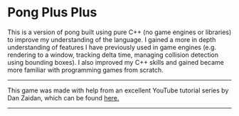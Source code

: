 # Pong Plus Plus

This is a version of pong built using pure C++ (no game engines or libraries) to improve my understanding of the language. I gained a more in depth understanding of features I have previously used in game engines (e.g. rendering to a window, tracking delta time, managing collision detection using bounding boxes).
I also improved my C++ skills and gained became more familiar with programming games from scratch.

<!---
<img src="https://github.com/JACPro/Fuel-Run/blob/main/Assets/Screenshots/fuelpickup.gif" title="Picking up Fuel" width="32%"></img>
<img src="https://github.com/JACPro/Fuel-Run/blob/main/Assets/Screenshots/fuelfinish.gif" title="Score Multipliers" width="32%"></img>
<img src="https://github.com/JACPro/Fuel-Run/blob/main/Assets/Screenshots/fuelfail.gif" title="Out of Fuel" width="32%"></img>
<img src="https://github.com/JACPro/Fuel-Run/blob/main/Assets/Screenshots/Start.png" title="Start Screen" width="32%"></img>
<img src="https://github.com/JACPro/Fuel-Run/blob/main/Assets/Screenshots/LevelEnd.png" title="Finish Line" width="32%"></img> 
<img src="https://github.com/JACPro/Fuel-Run/blob/main/Assets/Screenshots/Finish.png" title="Level Complete" width="32%"></img> 
-->

___
This game was made with help from an excellent YouTube tutorial series by Dan Zaidan, which can be found [here.](https://www.youtube.com/playlist?list=PL7Ej6SUky135IAAR3PFCFyiVwanauRqj3)
___

<!---
After completing the tutorial, I was able to harness my learning to develop my own improvements to the game:

* TODO - Ball speed increases the longer a round continues
* TODO - AI tries to hit the ball with the end of the pad instead of the middle to throw the player off
* TODO - Different AI difficulties
* TODO - Hard AI difficulty calculates the position it needs to be in to hit the ball as soon as the player hits it (rather than chasing the ball based only on its current position)
* TODO - Choice of colour/theme options
* TODO - Tiny paddles mode
* TODO - Round paddles mode
* TODO - Graphics mode
-->
